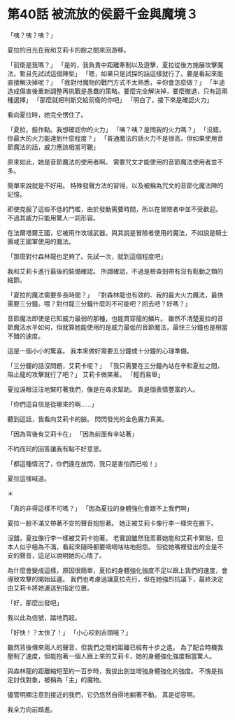 # 第40話 被流放的侯爵千金與魔境３

「咦？咦？咦？」

夏拉的目光在我和艾莉卡的臉之間來回游移。

「前衛是我嗎？」
「是的，我負責中距離牽制以及遊擊，夏拉從後方施展攻擊魔法，暫且先試試這個陣型」
「嗯，如果只是試探的話這樣就行了。要是看起來能直接解決掉呢？」
「我對付魔物的戰鬥方式不太熟悉，辛你會怎麼做？」
「半途造成傷害後重新調整再挑戰是愚蠢的策略。要麼完全解決掉，要麼撤退，只有這兩種選擇」
「那麼就把判斷交給前衛的你吧」
「明白了，接下來是確認火力」

看向夏拉時，她完全愣住了。

「夏拉，振作點。我想確認你的火力」
「咦？咦？是問我的火力嗎？」
「沒錯，你最大的火力能達到什麼程度？」
「普通魔法的話火力不是很高，但如果使用音節魔法的話，威力應該相當可觀」

原來如此，她是音節魔法的使用者啊。
需要咒文才能使用的音節魔法使用者並不多。

簡單來說就是不好用。
特殊發聲方法的習得，以及被稱為咒文的音節化魔法陣的記憶。

即使克服了這些不低的門檻，由於發動需要時間，所以在冒險者中並不受歡迎。
不過其威力只能用驚人一詞形容。

在法爾塔爾王國，它被用作攻城武器。與其說是冒險者使用的魔法，不如說是騎士團或王國軍使用的魔法。

「那麼對付森林龍也足夠了。先試一次，就到這個程度吧」

我和艾莉卡進行最後的裝備確認。
所謂確認，不過是檢查劍帶有沒有鬆動之類的細節。

「夏拉的魔法需要多長時間？」
「對森林龍也有效的、我的最大火力魔法，最快需要三分鐘。喂？對付龍三分鐘什麼的不可能吧？回去吧？好嗎？」

音節魔法即使是已知威力最弱的那種，也能貫穿龍的鱗片。
雖然不清楚夏拉的音節魔法水平如何，但就算她能使用的是威力最低的音節魔法，最快三分鐘也是相當不錯的速度。

這是一個小小的驚喜。
我本來做好需要五分鐘或十分鐘的心理準備。

「三分鐘的話沒問題，艾莉卡呢？」
「我只需要在三分鐘內站在辛和夏拉之間，阻止龍的攻擊就行了吧？」
艾莉卡微笑著。
「輕而易舉」

夏拉淚眼汪汪地緊盯著我們，像是在尋求幫助。
真是個表情豐富的人。

「你們這自信是從哪來的啊……」

聽到這話，我看向艾莉卡的臉。
閃閃發光的金色魔力真美。

「因為背後有艾莉卡在」
「因為前面有辛站著」

不約而同的回答讓我有點不好意思。

「都這種情況了，你們還在放閃，我只是害怕而已啦！」

夏拉這樣喊道。

＊

「真的非得這樣不可嗎？」
「因為夏拉的身體強化會跟不上我們啊」

夏拉一臉不滿又帶著不安的聲音抱怨著。
她正被艾莉卡像行李一樣夾在腋下。

沒錯，夏拉像行李一樣被艾莉卡抱著。
老實說雖然我羨慕她能和艾莉卡緊貼，但本人似乎極為不滿，看起來隨時都要嘀嘀咕咕地抱怨。
但從她嘴裡發出的全是不安的聲音，這足以說明她的心情了。

為什麼會變成這樣，原因很簡單，夏拉的身體強化強度不足以跟上我們的速度，會導致攻擊的開始延遲。
我們也考慮過讓夏拉先行，但在她強烈抗議下，最終決定由艾莉卡將她運送到指定位置。

「好，那麼出發吧」

我以此為信號，踏地而起。

「好快！？太快了！」
「小心咬到舌頭哦？」

雖然背後傳來兩人的聲音，但我們之間的距離已經有十步之遙。
為了配合時機我壓制了速度，但能抱著一個人跟上來的艾莉卡，她的身體強化強度相當驚人。

與森林龍的距離縮短至約一百步時，我拔出劍並增強身體強化的強度。
不愧是指定討伐對象，被稱為「主」的魔物。

儘管明顯注意到接近的我們，它仍悠然自得地躺著不動。
真是從容啊。

我全力向前踏進。
